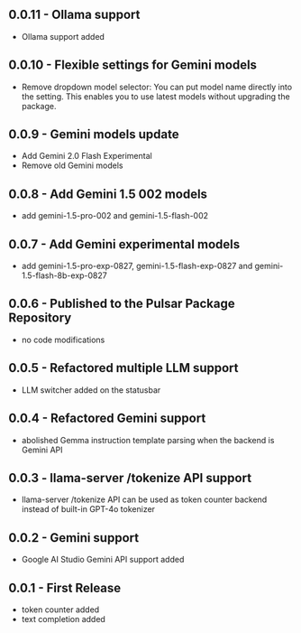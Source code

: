 ## 0.0.11 - Ollama support

- Ollama support added

## 0.0.10 - Flexible settings for Gemini models

- Remove dropdown model selector: You can put model name directly into the setting. This enables you to use latest models without upgrading the package.

## 0.0.9 - Gemini models update

- Add Gemini 2.0 Flash Experimental
- Remove old Gemini models

## 0.0.8 - Add Gemini 1.5 002 models

- add gemini-1.5-pro-002 and gemini-1.5-flash-002

## 0.0.7 - Add Gemini experimental models

- add gemini-1.5-pro-exp-0827, gemini-1.5-flash-exp-0827 and gemini-1.5-flash-8b-exp-0827

## 0.0.6 - Published to the Pulsar Package Repository

- no code modifications

## 0.0.5 - Refactored multiple LLM support

- LLM switcher added on the statusbar

## 0.0.4 - Refactored Gemini support

- abolished Gemma instruction template parsing when the backend is Gemini API

## 0.0.3 - llama-server /tokenize API support

- llama-server /tokenize API can be used as token counter backend instead of built-in GPT-4o tokenizer

## 0.0.2 - Gemini support

- Google AI Studio Gemini API support added

## 0.0.1 - First Release

- token counter added
- text completion added
